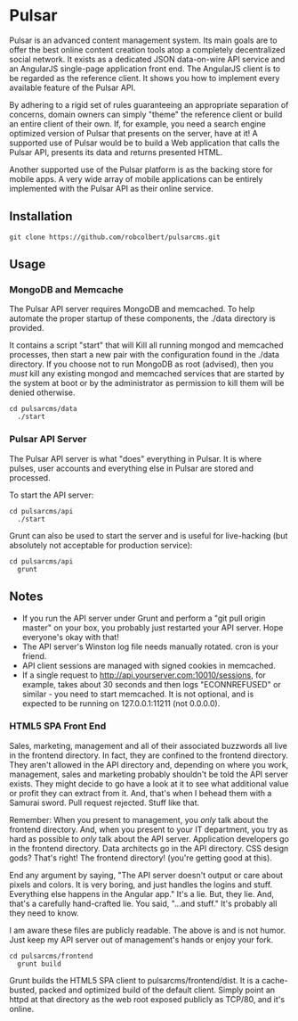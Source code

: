 # Pulsar

Pulsar is an advanced content management system. Its main goals are to offer the best online content creation tools atop a completely decentralized social network. It exists as a dedicated JSON data-on-wire API service and an AngularJS single-page application front end. The AngularJS client is to be regarded as the reference client. It shows you how to implement every available feature of the Pulsar API.

By adhering to a rigid set of rules guaranteeing an appropriate separation of concerns, domain owners can simply "theme" the reference client or build an entire client of their own. If, for example, you need a search engine optimized version of Pulsar that presents on the server, have at it! A supported use of Pulsar would be to build a Web application that calls the Pulsar API, presents its data and returns presented HTML.

Another supported use of the Pulsar platform is as the backing store for mobile apps. A very wide array of mobile applications can be entirely implemented with the Pulsar API as their online service.

## Installation

```
git clone https://github.com/robcolbert/pulsarcms.git
```

## Usage


### MongoDB and Memcache

The Pulsar API server requires MongoDB and memcached. To help automate the proper startup of these components, the ./data directory is provided.

It contains a script "start" that will Kill all running mongod and memcached processes, then start a new pair with the configuration found in the ./data directory. If you choose not to run MongoDB as root (advised), then you *must* kill any existing mongod and memcached services that are started by the system at boot or by the administrator as permission to kill them will be denied otherwise.

```
cd pulsarcms/data
  ./start
```

### Pulsar API Server
The Pulsar API server is what "does" everything in Pulsar. It is where pulses, user accounts and everything else in Pulsar are stored and processed.

To start the API server: 

```
cd pulsarcms/api
  ./start
```

Grunt can also be used to start the server and is useful for live-hacking (but absolutely not acceptable for production service):
```
cd pulsarcms/api
  grunt
```

## Notes
- If you run the API server under Grunt and perform a "git pull origin master" on your box, you probably just restarted your API server. Hope everyone's okay with that!
- The API server's Winston log file needs manually rotated. cron is your friend.
- API client sessions are managed with signed cookies in memcached.
- If a single request to http://api.yourserver.com:10010/sessions, for example, takes about 30 seconds and then logs "ECONNREFUSED" or similar - you need to start memcached. It is not optional, and is expected to be running on 127.0.0.1:11211 (not 0.0.0.0).

### HTML5 SPA Front End
Sales, marketing, management and all of their associated buzzwords all live in the frontend directory. In fact, they are confined to the frontend directory. They aren't allowed in the API directory and, depending on where you work, management, sales and marketing probably shouldn't be told the API server exists. They might decide to go have a look at it to see what additional value or profit they can extract from it. And, that's when I behead them with a Samurai sword. Pull request rejected. Stuff like that.

Remember: When you present to management, you *only* talk about the frontend directory. And, when you present to your IT department, you try as hard as possible to *only* talk about the API server. Application developers go in the frontend directory. Data architects go in the API directory. CSS design gods? That's right! The frontend directory! (you're getting good at this).

End any argument by saying, "The API server doesn't output or care about pixels and colors. It is very boring, and just handles the logins and stuff. Everything else happens in the Angular app." It's a lie. But, they lie. And, that's a carefully hand-crafted lie. You said, "...and stuff." It's probably all they need to know.

I am aware these files are publicly readable. The above is and is not humor. Just keep my API server out of management's hands or enjoy your fork.

```
cd pulsarcms/frontend
  grunt build
```

Grunt builds the HTML5 SPA client to pulsarcms/frontend/dist. It is a cache-busted, packed and optimized build of the default client. Simply point an httpd at that directory as the web root exposed publicly as TCP/80, and it's
online.
